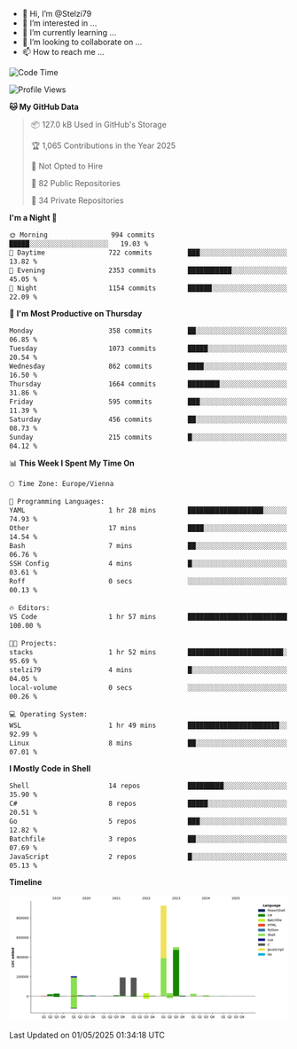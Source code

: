 - 👋 Hi, I’m @Stelzi79
- 👀 I’m interested in ...
- 🌱 I’m currently learning ...
- 💞️ I’m looking to collaborate on ...
- 📫 How to reach me ...

<!--START_SECTION:waka-->
![Code Time](http://img.shields.io/badge/Code%20Time-1%2C137%20hrs%2023%20mins-blue)

![Profile Views](http://img.shields.io/badge/Profile%20Views-0-blue)

**🐱 My GitHub Data** 

> 📦 127.0 kB Used in GitHub's Storage 
 > 
> 🏆 1,065 Contributions in the Year 2025
 > 
> 🚫 Not Opted to Hire
 > 
> 📜 82 Public Repositories 
 > 
> 🔑 34 Private Repositories 
 > 
**I'm a Night 🦉** 

```text
🌞 Morning                994 commits         █████░░░░░░░░░░░░░░░░░░░░   19.03 % 
🌆 Daytime                722 commits         ███░░░░░░░░░░░░░░░░░░░░░░   13.82 % 
🌃 Evening                2353 commits        ███████████░░░░░░░░░░░░░░   45.05 % 
🌙 Night                  1154 commits        ██████░░░░░░░░░░░░░░░░░░░   22.09 % 
```
📅 **I'm Most Productive on Thursday** 

```text
Monday                   358 commits         ██░░░░░░░░░░░░░░░░░░░░░░░   06.85 % 
Tuesday                  1073 commits        █████░░░░░░░░░░░░░░░░░░░░   20.54 % 
Wednesday                862 commits         ████░░░░░░░░░░░░░░░░░░░░░   16.50 % 
Thursday                 1664 commits        ████████░░░░░░░░░░░░░░░░░   31.86 % 
Friday                   595 commits         ███░░░░░░░░░░░░░░░░░░░░░░   11.39 % 
Saturday                 456 commits         ██░░░░░░░░░░░░░░░░░░░░░░░   08.73 % 
Sunday                   215 commits         █░░░░░░░░░░░░░░░░░░░░░░░░   04.12 % 
```


📊 **This Week I Spent My Time On** 

```text
🕑︎ Time Zone: Europe/Vienna

💬 Programming Languages: 
YAML                     1 hr 28 mins        ███████████████████░░░░░░   74.93 % 
Other                    17 mins             ████░░░░░░░░░░░░░░░░░░░░░   14.54 % 
Bash                     7 mins              ██░░░░░░░░░░░░░░░░░░░░░░░   06.76 % 
SSH Config               4 mins              █░░░░░░░░░░░░░░░░░░░░░░░░   03.61 % 
Roff                     0 secs              ░░░░░░░░░░░░░░░░░░░░░░░░░   00.13 % 

🔥 Editors: 
VS Code                  1 hr 57 mins        █████████████████████████   100.00 % 

🐱‍💻 Projects: 
stacks                   1 hr 52 mins        ████████████████████████░   95.69 % 
stelzi79                 4 mins              █░░░░░░░░░░░░░░░░░░░░░░░░   04.05 % 
local-volume             0 secs              ░░░░░░░░░░░░░░░░░░░░░░░░░   00.26 % 

💻 Operating System: 
WSL                      1 hr 49 mins        ███████████████████████░░   92.99 % 
Linux                    8 mins              ██░░░░░░░░░░░░░░░░░░░░░░░   07.01 % 
```

**I Mostly Code in Shell** 

```text
Shell                    14 repos            █████████░░░░░░░░░░░░░░░░   35.90 % 
C#                       8 repos             █████░░░░░░░░░░░░░░░░░░░░   20.51 % 
Go                       5 repos             ███░░░░░░░░░░░░░░░░░░░░░░   12.82 % 
Batchfile                3 repos             ██░░░░░░░░░░░░░░░░░░░░░░░   07.69 % 
JavaScript               2 repos             █░░░░░░░░░░░░░░░░░░░░░░░░   05.13 % 
```



**Timeline**

![Lines of Code chart](https://raw.githubusercontent.com/Stelzi79/Stelzi79/main/assets/bar_graph.png)


 Last Updated on 01/05/2025 01:34:18 UTC
<!--END_SECTION:waka-->

<!---
Stelzi79/Stelzi79 is a ✨ special ✨ repository because its `README.md` (this file) appears on your GitHub profile.
You can click the Preview link to take a look at your changes.
--->
